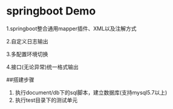 # springboot Demo
1.springboot整合通用mapper插件、XML以及注解方式

2.自定义日志输出

3.多配置环境切换

4.接口(无论异常)统一格式输出

 ##搭建步骤
 1. 执行document/db下的sql脚本，建立数据库(支持mysql5.7以上)
 2. 执行test目录下的测试单元
 